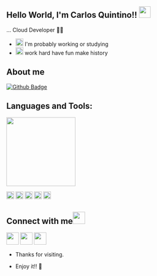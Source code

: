 ## Hello World, I'm Carlos Quintino!! <img src=https://github.com/TheDudeThatCode/TheDudeThatCode/blob/master/Assets/Earth.gif width="30">
 
… Cloud Developer 👩‍💻
- <img alt="GIF" src="https://github.com/TheDudeThatCode/TheDudeThatCode/blob/master/Assets/coin.gif" width="20px" /> I'm probably working or studying 
- <img alt="GIF" src="https://github.com/TheDudeThatCode/TheDudeThatCode/blob/master/Assets/powerup.gif" width="20px" /> work hard have fun make history
 
## About me 
[![Github Badge](https://img.shields.io/badge/-Github-000?style=flat-square&logo=Github&logoColor=white&link=https://github.com/quintino96)](https://github.com/quintino96)

## Languages and Tools:
<div>
  <img height="180em" src="https://github-readme-stats.vercel.app/api?username=quintino96&show_icons=true&theme=dark&include_all_commits=true&count_private=true"/>
</div>

<code><img height="20" src="https://img.shields.io/badge/MySQL-00000F?style=for-the-badge&logo=mysql&logoColor=white"></code>
<code><img height="20" src="https://img.shields.io/badge/Postman-FF6C37?style=for-the-badge&logo=Postman&logoColor=white"></code>
<code><img height="20" src="https://img.shields.io/badge/Git-F05032?style=for-the-badge&logo=git&logoColor=white"></code>
<code><img height="20" src="https://img.shields.io/badge/Python-FFD43B?style=for-the-badge&logo=python&logoColor=blue"></code>
<code><img height="20" src="https://img.shields.io/badge/Amazon_AWS-FF9900?style=for-the-badge&logo=amazonaws&logoColor=white"></code>
</div>

## Connect with me<img src="https://github.com/TheDudeThatCode/TheDudeThatCode/blob/master/Assets/Handshake.gif" height="32px">
<div> 
  <a href="https://www.linkedin.com/in/carlosalvesquintino/" target="_blank"><img src="https://github.com/TheDudeThatCode/TheDudeThatCode/blob/master/Assets/Linkedin.svg" height="32" target="_blank"></a> 
  <a href="https://www.instagram.com/quintino_0/" target="_blank"><img src="https://github.com/TheDudeThatCode/TheDudeThatCode/blob/master/Assets/Instagram.svg" height="32" target="_blank"></a>
  <a href="mailto:carlos96.ch@gmail.com" target="_blank"><img src="https://github.com/TheDudeThatCode/TheDudeThatCode/blob/master/Assets/Gmail.svg" height="32" target="_blank"></a>
</div>

- Thanks for visiting. 
 
- Enjoy it!! 🤖
